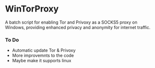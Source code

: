 # WinTorProxy
A batch script for enabling Tor and Privoxy as a SOCKS5 proxy on Windows, providing enhanced privacy and anonymity for internet traffic.

### To Do
- Automatic update Tor & Privoxy
- More improvemnts to the code
- Maybe make it supports linux
